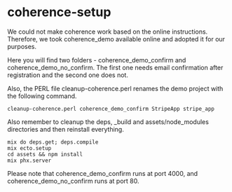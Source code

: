 # coherence-setup

We could not make coherence work based on the online instructions. Therefore, we took 
coherence_demo available online and adopted it for our purposes.

Here you will find two folders - coherence_demo_confirm and coherence_demo_no_confirm. 
The first one needs email confirmation after registration and the second one does not.

Also, the PERL file cleanup-coherence.perl renames the demo project with the following
command.

~~~~~~~~~
cleanup-coherence.perl coherence_demo_confirm StripeApp stripe_app
~~~~~~~~~

Also remember to cleanup the deps, \_build  and  assets/node_modules directories and then reinstall everything.

~~~~~~~~
mix do deps.get; deps.compile
mix ecto.setup
cd assets && npm install
mix phx.server
~~~~~~~~

Please note that coherence_demo_confirm runs at port 4000, and coherence_demo_no_confirm runs at
port 80.



